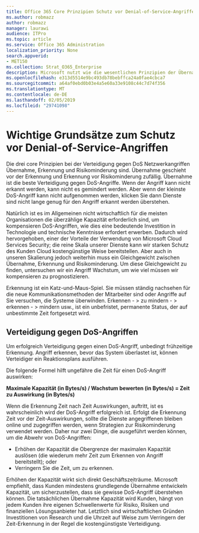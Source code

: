 ```yaml
---
title: Office 365 Core Prinzipien Schutz vor Denial-of-Service-Angriffen
ms.author: robmazz
author: robmazz
manager: laurawi
audience: ITPro
ms.topic: article
ms.service: Office 365 Administration
localization_priority: None
search.appverid:
- MET150
ms.collection: Strat_O365_Enterprise
description: Microsoft nutzt wie die wesentlichen Prinzipien der Übernahme, Erkennung und Risikominderung in seiner Schutz vor Denial-of-Service (DoS)-Angriffen.
ms.openlocfilehash: e313d5514e9bc493db78bebffca24a0fae4cbca7
ms.sourcegitcommit: a64af0ebd0b03e4a5e60a33e9108c44c7d74f356
ms.translationtype: MT
ms.contentlocale: de-DE
ms.lasthandoff: 02/05/2019
ms.locfileid: "29741098"
---
```

# <a name="core-principles-of-defense-against-denial-of-service-attacks"></a>Wichtige Grundsätze zum Schutz vor Denial-of-Service-Angriffen

Die drei core Prinzipien bei der Verteidigung gegen DoS Netzwerkangriffen Übernahme, Erkennung und Risikominderung sind. Übernahme geschieht vor der Erkennung und Erkennung vor Risikominderung zufällig. Übernahme ist die beste Verteidigung gegen DoS-Angriffe. Wenn der Angriff kann nicht erkannt werden, kann nicht es gemindert werden. Aber wenn der kleinste DoS-Angriff kann nicht aufgenommen werden, klicken Sie dann Dienste sind nicht lange genug für den Angriff erkannt werden überstehen.

Natürlich ist es im Allgemeinen nicht wirtschaftlich für die meisten Organisationen die überzählige Kapazität erforderlich sind, um kompensieren DoS-Angriffen, wie dies eine bedeutende Investition in Technologie und technische Kenntnisse erfordert erwerben. Dadurch wird hervorgehoben, einer der Vorteile der Verwendung von Microsoft Cloud Services Security; die reine Skala unserer Dienste kann wir starken Schutz des Kunden Cloud kostengünstige Weise bereitstellen. Aber auch in unseren Skalierung jedoch weiterhin muss ein Gleichgewicht zwischen Übernahme, Erkennung und Risikominderung. Um diese Gleichgewicht zu finden, untersuchen wir ein Angriff Wachstum, um wie viel müssen wir kompensieren zu prognostizieren.

Erkennung ist ein Katz-und-Maus-Spiel. Sie müssen ständig nachsehen für die neue Kommunikationsmethoden der Mitarbeiter sind oder Angriffe auf Sie versuchen, die Systeme überwinden. Erkennen - > zu mindern - > erkennen - > mindern usw., ist ein unbefristet, permanente Status, der auf unbestimmte Zeit fortgesetzt wird.

## <a name="defending-against-dos-attacks"></a>Verteidigung gegen DoS-Angriffen

Um erfolgreich Verteidigung gegen einen DoS-Angriff, unbedingt frühzeitige Erkennung. Angriff erkennen, bevor das System überlastet ist, können Verteidiger ein Reaktionsplans ausführen.

Die folgende Formel hilft ungefähre die Zeit für einen DoS-Angriff auswirken:

   **Maximale Kapazität (in Bytes/s) / Wachstum bewerten (in Bytes/s) = Zeit zu Auswirkung (in Bytes/s)**

Wenn die Erkennung Zeit nach Zeit Auswirkungen, auftritt, ist es wahrscheinlich wird der DoS-Angriff erfolgreich ist. Erfolgt die Erkennung Zeit vor der Zeit-Auswirkungen, sollte die Dienste angegriffenen bleiben online und zugegriffen werden, wenn Strategien zur Risikominderung verwendet werden. Daher nur zwei Dinge, die ausgeführt werden können, um die Abwehr von DoS-Angriffen:
- Erhöhen der Kapazität die Obergrenze der maximalen Kapazität auslösen (die wiederum mehr Zeit zum Erkennen von Angriff bereitstellt); oder
- Verringern Sie die Zeit, um zu erkennen.

Erhöhen der Kapazität wirkt sich direkt Geschäftszeiträume. Microsoft empfiehlt, dass Kunden mindestens grundlegende Übernahme entwickeln Kapazität, um sicherzustellen, dass sie gewisse DoS-Angriff überstehen können. Die tatsächlichen Übernahme Kapazität wird Kunden, hängt von jedem Kunden ihre eigenen Schwellenwerte für Risiko, Risiken und finanziellen Lösungsanbieter hat. Letztlich sind wirtschaftlichen Gründen Investitionen von Research und die Uhrzeit auf Weise zum Verringern der Zeit-Erkennung in der Regel die kostengünstigste Verteidigung.
